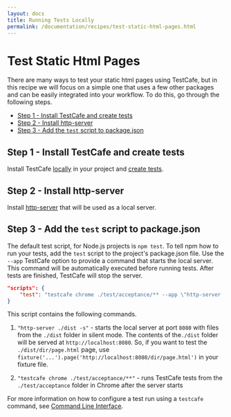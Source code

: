 ```yaml
---
layout: docs
title: Running Tests Locally
permalink: /documentation/recipes/test-static-html-pages.html
---
```

# Test Static Html Pages

There are many ways to test your static html pages using TestCafe, but in this recipe we will focus on a simple one that uses a few other packages and can be easily integrated into your workflow. To do this, go through the following steps.

* [Step 1 - Install TestCafe and create tests](#step-1---install-testcafe-and-create-tests)
* [Step 2 - Install http-server](#step-2---install-http-server)
* [Step 3 - Add the `test` script to package.json](#step-3---add-the-test-script-to-packagejson)

## Step 1 - Install TestCafe and create tests

Install TestCafe [locally](../using-testcafe/installing-testcafe.md#locally) in your project and [create tests](../getting-started/index.md#creating-a-test).

## Step 2 - Install http-server

Install [http-server](https://github.com/indexzero/http-server) that will be used as a local server.

## Step 3 - Add the `test` script to package.json

The default test script, for Node.js projects is `npm test`.
To tell npm how to run your tests, add the `test` script to the project's package.json file.
Use the `--app` TestCafe option to provide a command that starts the local server.
This command will be automatically executed before running tests. After tests are finished, TestCafe will stop the server.

```json
"scripts": {
    "test": "testcafe chrome ./test/acceptance/** --app \"http-server ./dist -s\""
}
```

This script contains the following commands.

1. `"http-server ./dist -s"` - starts the local server at port `8080` with files from the `./dist` folder in silent mode.
 The contents of the`./dist` folder will be served at `http://localhost:8080`. So, if you want to test the `./dist/dir/page.html` page,
 use `fixture('...').page('http://localhost:8080/dir/page.html')` in your fixture file.

2. `"testcafe chrome ./test/acceptance/**"` - runs TestCafe tests from the `./test/acceptance` folder in Chrome after the server starts

For more information on how to configure a test run using a `testcafe` command, see [Command Line Interface](../using-testcafe/command-line-interface.md).
